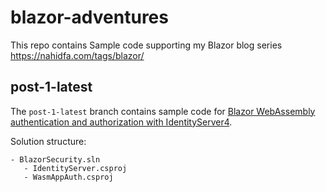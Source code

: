 # blazor-adventures

This repo contains Sample code supporting my Blazor blog series https://nahidfa.com/tags/blazor/

## post-1-latest 

The `post-1-latest` branch contains sample code for [Blazor WebAssembly authentication and authorization with IdentityServer4](https://nahidfa.com/posts/blazor-webassembly-authentication-and-authorization-with-identityserver4/).

Solution structure: 

```
- BlazorSecurity.sln 
   - IdentityServer.csproj 
   - WasmAppAuth.csproj 
```


